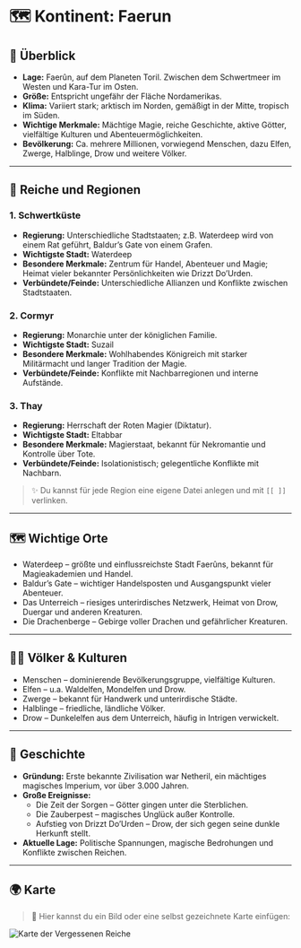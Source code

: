 # 🗺️ Kontinent: Faerun

## 🧭 Überblick
- **Lage:** Faerûn, auf dem Planeten Toril. Zwischen dem Schwertmeer im Westen und Kara-Tur im Osten.
- **Größe:** Entspricht ungefähr der Fläche Nordamerikas.
- **Klima:** Variiert stark; arktisch im Norden, gemäßigt in der Mitte, tropisch im Süden.
- **Wichtige Merkmale:** Mächtige Magie, reiche Geschichte, aktive Götter, vielfältige Kulturen und Abenteuermöglichkeiten.
- **Bevölkerung:** Ca. mehrere Millionen, vorwiegend Menschen, dazu Elfen, Zwerge, Halblinge, Drow und weitere Völker.

---

## 🏰 Reiche und Regionen

### 1. Schwertküste
- **Regierung:** Unterschiedliche Stadtstaaten; z.B. Waterdeep wird von einem Rat geführt, Baldur’s Gate von einem Grafen.
- **Wichtigste Stadt:** Waterdeep
- **Besondere Merkmale:** Zentrum für Handel, Abenteuer und Magie; Heimat vieler bekannter Persönlichkeiten wie Drizzt Do’Urden.
- **Verbündete/Feinde:** Unterschiedliche Allianzen und Konflikte zwischen Stadtstaaten.

### 2. Cormyr
- **Regierung:** Monarchie unter der königlichen Familie.
- **Wichtigste Stadt:** Suzail
- **Besondere Merkmale:** Wohlhabendes Königreich mit starker Militärmacht und langer Tradition der Magie.
- **Verbündete/Feinde:** Konflikte mit Nachbarregionen und interne Aufstände.

### 3. Thay
- **Regierung:** Herrschaft der Roten Magier (Diktatur).
- **Wichtigste Stadt:** Eltabbar
- **Besondere Merkmale:** Magierstaat, bekannt für Nekromantie und Kontrolle über Tote.
- **Verbündete/Feinde:** Isolationistisch; gelegentliche Konflikte mit Nachbarn.

> ✨ Du kannst für jede Region eine eigene Datei anlegen und mit `[[ ]]` verlinken.

---

## 🗺️ Wichtige Orte
- Waterdeep – größte und einflussreichste Stadt Faerûns, bekannt für Magieakademien und Handel.
- Baldur’s Gate – wichtiger Handelsposten und Ausgangspunkt vieler Abenteuer.
- Das Unterreich – riesiges unterirdisches Netzwerk, Heimat von Drow, Duergar und anderen Kreaturen.
- Die Drachenberge – Gebirge voller Drachen und gefährlicher Kreaturen.

---

## 🧝‍♂️ Völker & Kulturen
- Menschen – dominierende Bevölkerungsgruppe, vielfältige Kulturen.
- Elfen – u.a. Waldelfen, Mondelfen und Drow.
- Zwerge – bekannt für Handwerk und unterirdische Städte.
- Halblinge – friedliche, ländliche Völker.
- Drow – Dunkelelfen aus dem Unterreich, häufig in Intrigen verwickelt.

---

## 📜 Geschichte
- **Gründung:** Erste bekannte Zivilisation war Netheril, ein mächtiges magisches Imperium, vor über 3.000 Jahren.
- **Große Ereignisse:**
  - Die Zeit der Sorgen – Götter gingen unter die Sterblichen.
  - Die Zauberpest – magisches Unglück außer Kontrolle.
  - Aufstieg von Drizzt Do’Urden – Drow, der sich gegen seine dunkle Herkunft stellt.
- **Aktuelle Lage:** Politische Spannungen, magische Bedrohungen und Konflikte zwischen Reichen.

---

## 🌍 Karte
> 📎 Hier kannst du ein Bild oder eine selbst gezeichnete Karte einfügen:

![Karte der Vergessenen Reiche](https://www.dnddeutsch.de/wp-content/uploads/2017/10/faerun_map.jpg)
